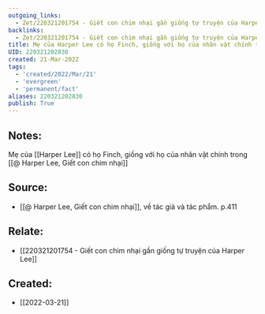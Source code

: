 ```yaml
---
outgoing_links:
  - Zet/220321201754 - Giết con chim nhại gần giống tự truyện của Harper Lee
backlinks:
  - Zet/220321201754 - Giết con chim nhại gần giống tự truyện của Harper Lee
title: Mẹ của Harper Lee có họ Finch, giống với họ của nhân vật chính trong Giết con chim nhại
UID: 220321202830
created: 21-Mar-2022
tags:
  - 'created/2022/Mar/21'
  - 'evergreen'
  - 'permanent/fact'
aliases: 220321202830
publish: True
---
```

## Notes:
Mẹ của [[Harper Lee]] có họ Finch, giống với họ của nhân vật chính trong [[@ Harper Lee, Giết con chim nhại]]

## Source:
- [[@ Harper Lee, Giết con chim nhại]], về tác giả và tác phẩm. p.411

## Relate:
- [[220321201754 - Giết con chim nhại gần giống tự truyện của Harper Lee]]
## Created:
- [[2022-03-21]]
